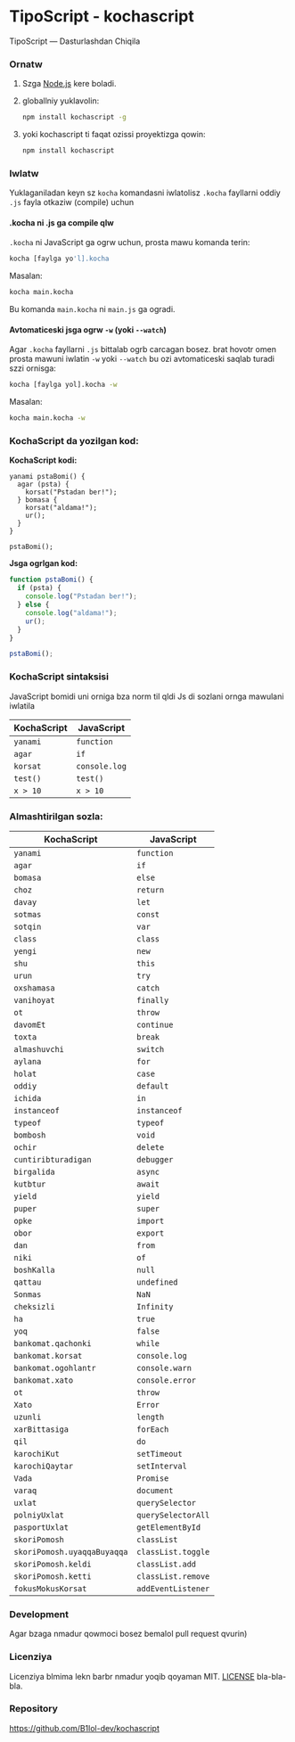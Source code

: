 # TipoScript - kochascript

TipoScript — Dasturlashdan Chiqila

### Ornatw

1. Szga [Node.js](https://nodejs.org/) kere boladi.
2. globallniy yuklavolin:

   ```bash
   npm install kochascript -g
   ```

3. yoki kochascript ti faqat ozissi proyektizga qowin:
   ```bash
   npm install kochascript
   ```

### Iwlatw

Yuklaganiladan keyn sz `kocha` komandasni iwlatolisz `.kocha` fayllarni oddiy `.js` fayla otkaziw (compile) uchun

#### .kocha ni .js ga compile qlw

`.kocha` ni JavaScript ga ogrw uchun, prosta mawu komanda terin:

```bash
kocha [faylga yo'l].kocha
```

Masalan:

```bash
kocha main.kocha
```

Bu komanda `main.kocha` ni `main.js` ga ogradi.

#### Avtomaticeski jsga ogrw `-w` (yoki `--watch`)

Agar `.kocha` fayllarni `.js` bittalab ogrb carcagan bosez. brat hovotr omen prosta mawuni iwlatin `-w` yoki `--watch` bu ozi avtomaticeski saqlab turadi szzi ornisga:

```bash
kocha [faylga yol].kocha -w
```

Masalan:

```bash
kocha main.kocha -w
```

### KochaScript da yozilgan kod:

**KochaScript kodi:**

```kocha
yanami pstaBomi() {
  agar (psta) {
    korsat("Pstadan ber!");
  } bomasa {
    korsat("aldama!");
    ur();
  }
}

pstaBomi();
```

**Jsga ogrlgan kod:**

```javascript
function pstaBomi() {
  if (psta) {
    console.log("Pstadan ber!");
  } else {
    console.log("aldama!");
    ur();
  }
}

pstaBomi();
```

### KochaScript sintaksisi

JavaScript bomidi uni orniga bza norm til qldi Js di sozlani ornga mawulani iwlatila

| KochaScript | JavaScript    |
| ----------- | ------------- |
| `yanami`    | `function`    |
| `agar`      | `if`          |
| `korsat`    | `console.log` |
| `test()`    | `test()`      |
| `x > 10`    | `x > 10`      |

### Almashtirilgan sozla:

| KochaScript                 | JavaScript         |
| --------------------------- | ------------------ |
| `yanami`                    | `function`         |
| `agar`                      | `if`               |
| `bomasa`                    | `else`             |
| `choz`                      | `return`           |
| `davay`                     | `let`              |
| `sotmas`                    | `const`            |
| `sotqin`                    | `var`              |
| `class`                     | `class`            |
| `yengi`                     | `new`              |
| `shu`                       | `this`             |
| `urun`                      | `try`              |
| `oxshamasa`                 | `catch`            |
| `vanihoyat`                 | `finally`          |
| `ot`                        | `throw`            |
| `davomEt`                   | `continue`         |
| `toxta`                     | `break`            |
| `almashuvchi`               | `switch`           |
| `aylana`                    | `for`              |
| `holat`                     | `case`             |
| `oddiy`                     | `default`          |
| `ichida`                    | `in`               |
| `instanceof`                | `instanceof`       |
| `typeof`                    | `typeof`           |
| `bombosh`                   | `void`             |
| `ochir`                     | `delete`           |
| `cuntiribturadigan`         | `debugger`         |
| `birgalida`                 | `async`            |
| `kutbtur`                   | `await`            |
| `yield`                     | `yield`            |
| `puper`                     | `super`            |
| `opke`                      | `import`           |
| `obor`                      | `export`           |
| `dan`                       | `from`             |
| `niki`                      | `of`               |
| `boshKalla`                 | `null`             |
| `qattau`                    | `undefined`        |
| `Sonmas`                    | `NaN`              |
| `cheksizli`                 | `Infinity`         |
| `ha`                        | `true`             |
| `yoq`                       | `false`            |
| `bankomat.qachonki`         | `while`            |
| `bankomat.korsat`           | `console.log`      |
| `bankomat.ogohlantr`        | `console.warn`     |
| `bankomat.xato`             | `console.error`    |
| `ot`                        | `throw`            |
| `Xato`                      | `Error`            |
| `uzunli`                    | `length`           |
| `xarBittasiga`              | `forEach`          |
| `qil`                       | `do`               |
| `karochiKut`                | `setTimeout`       |
| `karochiQaytar`             | `setInterval`      |
| `Vada`                      | `Promise`          |
| `varaq`                     | `document`         |
| `uxlat`                     | `querySelector`    |
| `polniyUxlat`               | `querySelectorAll` |
| `pasportUxlat`              | `getElementById`   |
| `skoriPomosh`               | `classList`        |
| `skoriPomosh.uyaqqaBuyaqqa` | `classList.toggle` |
| `skoriPomosh.keldi`         | `classList.add`    |
| `skoriPomosh.ketti`         | `classList.remove` |
| `fokusMokusKorsat`          | `addEventListener` |

### Development

Agar bzaga nmadur qowmoci bosez bemalol pull request qvurin)

### Licenziya

Licenziya blmima lekn barbr nmadur yoqib qoyaman MIT. [LICENSE](LICENSE) bla-bla-bla.

### Repository

https://github.com/B1lol-dev/kochascript

